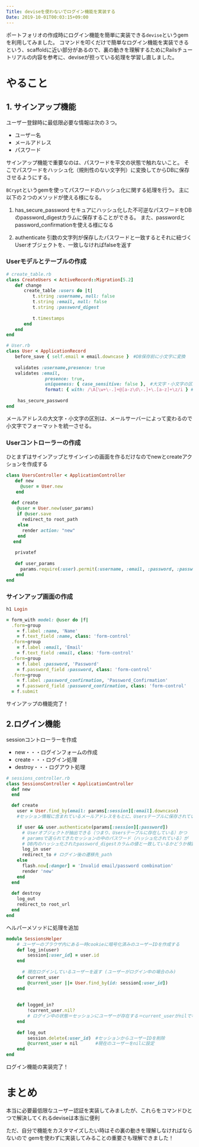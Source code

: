 ```yaml
---
Title: deviseを使わないでログイン機能を実装する
Date: 2019-10-01T00:03:15+09:00
---
```


ポートフォリオの作成時にログイン機能を簡単に実装できる`devise`というgemを利用してみました。
コマンドを叩くだけで簡単なログイン機能を実装できるという、scaffoldに近い部分があるので、裏の動きを理解するためにRailsチュートリアルの内容を参考に、deviseが担っている処理を学習し直しました。

# やること

## 1. サインアップ機能

ユーザー登録時に最低限必要な情報は次の３つ。

- ユーザー名
- メールアドレス
- パスワード
 
サインアップ機能で重要なのは、パスワードを平文の状態で触れないこと。
そこでパスワードをハッシュ化（規則性のない文字列）に変換してからDBに保存させるようにする。

`BCrypt`というgemを使ってパスワードのハッシュ化に関する処理を行う。
主に以下の２つのメソッドが使える様になる。

1. has_secure_password
  セキュアにハッシュ化した不可逆なパスワードをDBのpassword_digestカラムに保存することができる。
  また、passwordとpassword_confirmationを使える様になる

2. authenticate
   引数の文字列が保存したパスワードと一致するとそれに紐づくUserオブジェクトを、一致しなければfalseを返す

### Userモデルとテーブルの作成

```ruby
# create_table.rb
class CreateUsers < ActiveRecord::Migration[5.2]
　　def change
　　　　create_table :users do |t|
　　　　　　t.string :username, null: false
　　　　　　t.string :email, null: false
　　　　　　t.string :password_digest
 
　　　　　　t.timestamps
　　　　end
　　end
end
```

```ruby
# User.rb
class User < ApplicationRecord
　　before_save { self.email = email.downcase }　#DB保存前に小文字に変換
 
　　validates :username,presence: true
　　validates :email,
　　　  　　　　 presence: true,
  　  　　　    uniqueness: { case_sensitive: false },　#大文字・小文字の区別なし
 　　　　       format: { with: /\A[\w+\-.]+@[a-z\d\-.]+\.[a-z]+\z/i } #「/i」は大文字・小文字を区別せずにマッチングさせる正規表現
 
 　　has_secure_password
end
```

メールアドレスの大文字・小文字の区別は、メールサーバーによって変わるので小文字でフォーマットを統一させる。

### Userコントローラーの作成

ひとまずはサインアップとサインインの画面を作るだけなのでnewとcreateアクションを作成する

```ruby
class UsersController < ApplicationController
　　def new
　　  @user = User.new
　  end
 
  def create
    @user = User.new(user_params)
    if @user.save
      redirect_to root_path
　　 else
      render action: "new"
　　 end
 　end
 
　　privatef
 
　　def user_params
　　  params.require(:user).permit(:username, :email, :password, :password_confirmation)
 　 end
end
```

### サインアップ画面の作成

```ruby
h1 Login

= form_with model: @user do |f|
  .form-group
    = f.label :name, 'Name'
    = f.text_field :name, class: 'form-control'
  .form-group
    = f.label :email, 'Email'
    = f.text_field :email, class: 'form-control'
  .form-group
    = f.label :password, 'Password'
    = f.password_field :password, class: 'form-control'
  .form-group
    = f.label :password_confirmation, 'Password_Confirmation'
    = f.password_field :password_confirmation, class: 'form-control'
  = f.submit

```

サインアップの機能完了！

## 2.ログイン機能
sessionコントローラーを作成

- new・・・ログインフォームの作成
- create・・・ログイン処理
- destroy・・・ログアウト処理

```ruby
# sessions_controller.rb
class SessionsController < ApplicationController
  def new
  end

  def create
    user = User.find_by(email: params[:session][:email].downcase)
    #セッション情報に含まれているメールアドレスをもとに、Usersテーブルに保存されているUserオブジェクトを抽出

    if user && user.authenticate(params[:session][:password])
      # Userオブジェクトが抽出できる（つまり、Usersテーブルに存在している）かつ
　　　 # paramsで送られてきたセッションの中のパスワード（ハッシュ化されている）が
      # DB内のハッシュ化されたpassword_digestカラムの値と一致しているかどうか検証することで、ユーザーを識別
      log_in user
      redirect_to # ログイン後の遷移先_path
    else
      flash.now[:danger] = 'Invalid email/password combination'
      render 'new'
    end
  end
 
  def destroy
    log_out
    redirect_to root_url
  end
end
```

ヘルパーメソッドに処理を追加

```ruby
module SessionsHelper
    # ユーザーのブラウザ内にある一時cookieに暗号化済みのユーザーIDを作成する
    def log_in(user)
        session[:user_id] = user.id
    end
     
      # 現在ログインしているユーザーを返す (ユーザーがログイン中の場合のみ)
    def current_user
        @current_user ||= User.find_by(id: session[:user_id])
    end
     
     
    def logged_in?
        !current_user.nil?
        # ログイン中の状態＝セッションにユーザーが存在する＝current_userがnilでない状態。
    end
     
    def log_out
        session.delete(:user_id)　#セッションからユーザーIDを削除
        @current_user = nil　　　　#現在のユーザーをnilに設定
    end
end
```

ログイン機能の実装完了！

# まとめ
本当に必要最低限なユーザー認証を実装してみましたが、これらをコマンドひとつで解決してくれるdeviseは本当に便利

ただ、自分で機能をカスタマイズしたい時はその裏の動きを理解しなければならないので
gemを使わずに実装してみることの重要さも理解できました！
